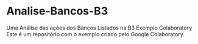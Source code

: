 # Analise-Bancos-B3
Uma Análise das ações dos Bancos Listados na B3
Exemplo Colaboratory
Este é um repositório com o exemplo criado pelo Google Colaboratory.

